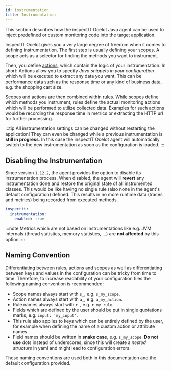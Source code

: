 ```yaml
---
id: instrumentation
title: Instrumentation
---
```

This section describes how the inspectIT Ocelot Java agent can be used to inject predefined or custom monitoring code into the target application.

InspectIT Ocelot gives you a very large degree of freedom when it comes to defining instrumentation.
The first step is usually defining your [scopes](instrumentation/scopes.md). A scope acts as a selector for finding the methods you want to instrument.

Then, you define [actions](instrumentation/actions.md), which contain the logic of your instrumentation.
In short: Actions allow you to specify _Java snippets in your configuration_ which will be executed to extract
any data you want. This can be performance data such as the response time or any kind of business data,
e.g. the shopping cart size.

Scopes and actions are then combined within [rules](instrumentation/rules.md). 
While scopes define which methods you instrument, rules define the actual monitoring actions which will be performed
to utilize collected data.
Examples for such actions would be recording the response time in metrics or extracting the HTTP url for further processing.

:::tip
All instrumentation settings can be changed without restarting the application!
They can even be changed while a previous instrumentation is **still in progress**. 
In this case the inspectIT Ocelot agent will automatically switch to the new instrumentation as soon as the configuration is loaded.
:::

## Disabling the Instrumentation

Since version `1.12.2`, the agent provides the option to disable its instrumentation process.
When disabled, the agent will **revert** any instrumentation done and restore the original state of all instrumented classes.
This would be like having no single rule (also none in the agent's default configuration) defined.
This results in no more runtime data (traces and metrics) being recorded from executed methods.

```yaml
inspectit:
  instrumentation:
    enabled: true
```

:::note
Metrics which are not based on instrumentations like e.g. JVM internals (thread statistics, memory statistics, ...) are **not affected** by this option.
:::

## Naming Convention
Differentiating between rules, actions and scopes as well as differentiating between keys and values
in the configuration can be tricky from time to time.
Therefore, to increase readability of your configuration files the following naming convention is recommended:

* Scope names always start with `s_`, e.g. `s_my_scope`.
* Action names always start with `a_`, e.g. `a_my_action`.
* Rule names always start with `r_`, e.g. `r_my_rule`.
* Fields which are defined by the user should be put in single quotations marks, e.g. `input: 'my_input'`. 
* This rule also applies to keys which can be entirely defined by the user, for example when defining the name of a 
  custom action or attribute names.
* Field names should be written in **snake case**, e.g. `s_my_scope`. **Do not use** dots instead of underscores, since
  this will create a _nested structure_ in yaml and might lead to configuration errors.

These naming conventions are used both in this documentation and the default configuration provided.
